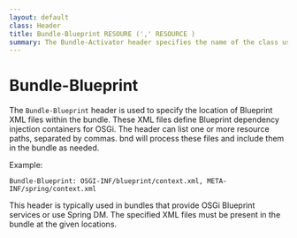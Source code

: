 ```yaml
---
layout: default
class: Header
title: Bundle-Blueprint RESOURE (',' RESOURCE )
summary: The Bundle-Activator header specifies the name of the class used to start and stop the bundle
---
```


# Bundle-Blueprint

The `Bundle-Blueprint` header is used to specify the location of Blueprint XML files within the bundle. These XML files define Blueprint dependency injection containers for OSGi. The header can list one or more resource paths, separated by commas. bnd will process these files and include them in the bundle as needed.

Example:

```
Bundle-Blueprint: OSGI-INF/blueprint/context.xml, META-INF/spring/context.xml
```

This header is typically used in bundles that provide OSGi Blueprint services or use Spring DM. The specified XML files must be present in the bundle at the given locations.
